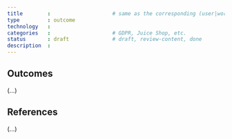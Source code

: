 ```yaml
---
title        :                    # same as the corresponding (user|working|product)-session
type         : outcome            
technology   :
categories   :                    # GDPR, Juice Shop, etc.
status       : draft              # draft, review-content, done
description  :
---
```


## Outcomes

(...)

## References

(...)

